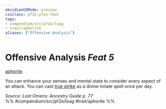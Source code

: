 ```yaml
---
obsidianUIMode: preview
cssclass: pf2e,pf2e-feat
tags:
- compendium/src/pf2e/loag
- trait/aphorite
aliases: ["Offensive Analysis"]
---
```

# Offensive Analysis  *Feat 5*  
[aphorite](/rules/traits/aphorite-loag.md)  


You can enhance your senses and mental state to consider every aspect of an attack. You can cast [true strike](/compendium/spells/true-strike.md) as a divine innate spell once per day.

*Source: Lost Omens: Ancestry Guide p. 77*  
%% #compendium/src/pf2e/loag #trait/aphorite %%